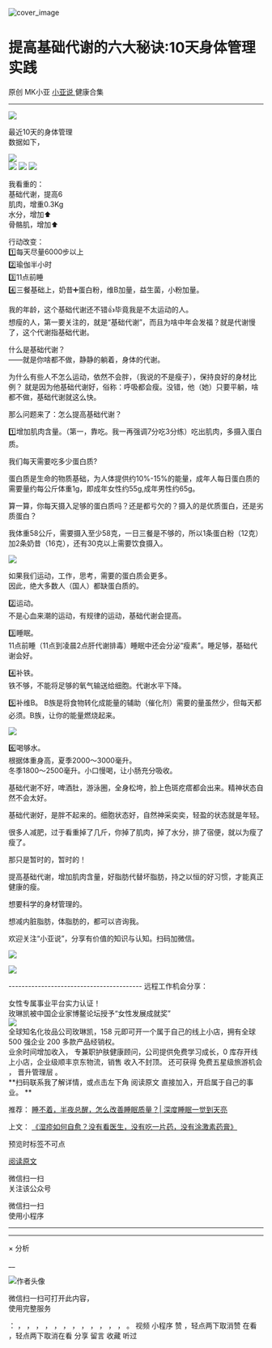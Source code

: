 ![cover_image](https://mmbiz.qpic.cn/mmbiz_jpg/A8SKDch4cJFVq0UQhjTCibWPCnY1mUUJC2eDF3NZtdibLKeIIsNphjvFGCnMkntIAYUOicaEPlOXot3NP02MJ4qqg/0?wx_fmt=jpeg)

#  提高基础代谢的六大秘诀:10天身体管理实践

原创  MK小亚  [ 小亚说 ](https://mp.weixin.qq.com/mp/appmsgalbum?__biz=MzUxNDAwNTk0MQ==&action=getalbum&album_id=1708249854717526017#wechat_redirect) 健康合集

__ _ _ _ _

  

![](https://mmbiz.qpic.cn/mmbiz_jpg/A8SKDch4cJFVq0UQhjTCibWPCnY1mUUJCwzTOIB0VNDzQvVTeUFxS6Dhup0RcULk7UIgvicZuDfjJI958687dWQw/640?wx_fmt=jpeg)

  

最近10天的身体管理  
数据如下，

  

![](https://mmbiz.qpic.cn/mmbiz_jpg/A8SKDch4cJFVq0UQhjTCibWPCnY1mUUJCV8ouqKESJ06ppjbttbfSibTiccsOnDDfB0t2EQibQic69BOyYhslMxzOrA/640?wx_fmt=jpeg)  
![](https://mmbiz.qpic.cn/mmbiz_jpg/A8SKDch4cJFVq0UQhjTCibWPCnY1mUUJCzTo5cCNfk6tzJphe5MgTqiczK2sBge3qVic0Q7nbf3jbsGkwnuic7s8ag/640?wx_fmt=jpeg)
![](https://mmbiz.qpic.cn/mmbiz_jpg/A8SKDch4cJFVq0UQhjTCibWPCnY1mUUJC1oZf1UbtEwBW1zyKHYUib59n74FoaV5cTTdEibZQjPsYgsBdab1dBJwg/640?wx_fmt=jpeg)
![](https://mmbiz.qpic.cn/mmbiz_jpg/A8SKDch4cJFVq0UQhjTCibWPCnY1mUUJChGE8tZLDvFlfKmL03PzictdzQUFwvcIPoKNicHY4GOSmSO9Bp9OT8JkQ/640?wx_fmt=jpeg)  

我看重的：  
基础代谢，提高6  
肌肉，增重0.3Kg  
水分，增加⬆️  
骨骼肌，增加⬆️  
  
  
行动改变：  
1️⃣每天尽量6000步以上  
2️⃣瑜伽半小时  
3️⃣11点前睡  
4️⃣三餐基础上，奶昔➕蛋白粉，维B加量，益生菌，小粉加量。  
  
我的年龄，这个基础代谢还不错👍毕竟我是不太运动的人。  
想瘦的人，第一要关注的，就是“基础代谢”，而且为啥中年会发福？就是代谢慢了，这个代谢指基础代谢。

  
什么是基础代谢？  
——就是你啥都不做，静静的躺着，身体的代谢。

  
为什么有些人不怎么运动，依然不会胖，（我说的不是瘦子），保持良好的身材比例？
就是因为他基础代谢好，俗称：呼吸都会瘦。没错，他（她）只要平躺，啥都不做，基础代谢就这么快。  
  
那么问题来了：怎么提高基础代谢？  
  
1️⃣增加肌肉含量。（第一，靠吃。我一再强调7分吃3分练）吃出肌肉，多摄入蛋白质。

  
我们每天需要吃多少蛋白质?

  
蛋白质是生命的物质基础，为人体提供约10%-15%的能量，成年人每日蛋白质的需要量约每公斤体重1g，即成年女性约55g,成年男性约65g。

  
算一算，你每天摄入足够的蛋白质吗？还是都亏欠的？摄入的是优质蛋白，还是劣质蛋白？

  
我体重58公斤，需要摄入至少58克，一日三餐是不够的，所以1条蛋白粉（12克）加2条奶昔（16克），还有30克以上需要饮食摄入。

  

![](https://mmbiz.qpic.cn/mmbiz_jpg/A8SKDch4cJFVq0UQhjTCibWPCnY1mUUJCYhiaueccEBwVkfAw811xEtibY4orR7ee1RoU9ibPwj1gV7k0r0Q3Ip6DA/640?wx_fmt=jpeg)

  
如果我们运动，工作，思考，需要的蛋白质会更多。  
因此，绝大多数人（国人）都缺蛋白质的。  
  
2️⃣运动。  
不是心血来潮的运动，有规律的运动，基础代谢会提高。  
  
3️⃣睡眠。  
11点前睡（11点到凌晨2点肝代谢排毒）睡眠中还会分泌“瘦素”。睡足够，基础代谢会好。  
  
4️⃣补铁。  
铁不够，不能将足够的氧气输送给细胞。代谢水平下降。  
  
5️⃣补维B。 B族是将食物转化成能量的辅助（催化剂）需要的量虽然少，但每天都必须。B族，让你的能量燃烧起来。  
  

![](https://mmbiz.qpic.cn/mmbiz_jpg/A8SKDch4cJFVq0UQhjTCibWPCnY1mUUJC8XM0I2El2QS06EKiaFEGB9WGE6giaPooia1xTnUV0HklicaB5JGic1DCibSg/640?wx_fmt=jpeg)

  
6️⃣喝够水。  
根据体重身高，夏季2000～3000毫升。  
冬季1800～2500毫升。小口慢喝，让小肠充分吸收。  
  
基础代谢不好，啤酒肚，游泳圈，全身松垮，脸上色斑疙瘩都会出来。精神状态自然不会太好。  
  
基础代谢好，是胖不起来的。细胞状态好，自然神采奕奕，轻盈的状态就是年轻。  

  

很多人减肥，过于看重掉了几斤，你掉了肌肉，掉了水分，排了宿便，就以为瘦了瘦了。

那只是暂时的，暂时的！

  
提高基础代谢，增加肌肉含量，好脂肪代替坏脂肪，持之以恒的好习惯，才能真正健康的瘦。

  

想要科学的身材管理的。

想减内脏脂肪，体脂肪的，都可以咨询我。

  

欢迎关注“小亚说”，分享有价值的知识与认知。扫码加微信。

  

![](https://mmbiz.qpic.cn/mmbiz_gif/b96CibCt70iaZ7Bia3Wm91cEuWhERXfCYjTia9tf7aMjVBNRETSa2NpGjCV6tyNvgCLos8LBgwEgxcwaIw8zdOsG7A/640?wx_fmt=gif)

![](https://mmbiz.qpic.cn/mmbiz_jpg/A8SKDch4cJEicCnqTxiatgGquhIicZ1wJ1Dth5YOOzoYV7U4N3HmiaO0vVAzjOpBVdtF0gnL632Fc7HqiaDmgveQDEw/640?wx_fmt=jpeg)

  

  

  

  

\-----------------------------------------  远程工作机会分享：  
  
女性专属事业平台实力认证！  
玫琳凯被中国企业家博鳌论坛授予“女性发展成就奖”  
![](https://mmbiz.qpic.cn/mmbiz_jpg/A8SKDch4cJGnR41I5Dl9IuwiaHYx7825mM68DLlh5rkkJ0CicfyzASagdMUEZ2pNCZs13Ng5n6ehtuiaW1YJrziaHQ/640?wx_fmt=jpeg)  
全球知名化妆品公司玫琳凯，158 元即可开一个属于自己的线上小店，拥有全球 500 强企业 200 多款产品经销权。  
业余时间增加收入，  专兼职护肤健康顾问，公司提供免费学习成长，0 库存开线上小店，企业级顺丰京东物流，销售  收入不封顶。  还可获得
免费五星级旅游机会  ，  晋升管理层  。  
**扫码联系我了解详情，或点击左下角 阅读原文  直接加入，开启属于自己的事业。 **  
  

推荐： [ 睡不着，半夜总醒，怎么改善睡眠质量？| 深度睡眠一觉到天亮
](https://mp.weixin.qq.com/s?__biz=MzUxNDAwNTk0MQ==&mid=2247485807&idx=1&sn=e566d480e68b54939f55ed083264e4cd&scene=21#wechat_redirect)  

上文： [ 《湿疹如何自愈？没有看医生，没有吃一片药，没有涂激素药膏》
](https://mp.weixin.qq.com/s?__biz=MzUxNDAwNTk0MQ==&mid=2247485925&idx=1&sn=06ff3551e997d7c4b89a22ab281d10fc&scene=21#wechat_redirect)

  

预览时标签不可点

[ 阅读原文 ](javascript:;)

微信扫一扫  
关注该公众号



微信扫一扫  
使用小程序

****



****



×  分析

__

![作者头像](http://mmbiz.qpic.cn/mmbiz_png/A8SKDch4cJE0KicTMyrVCx3VLqEgic5sJ1V5QeGZTibG9GLZlSCXSj5ByXNkib5PBrZVMkI41KKxgwE1K9gfypUeRg/0?wx_fmt=png)

微信扫一扫可打开此内容，  
使用完整服务

：  ，  ，  ，  ，  ，  ，  ，  ，  ，  ，  ，  ，  。  视频  小程序  赞  ，轻点两下取消赞  在看  ，轻点两下取消在看
分享  留言  收藏  听过

